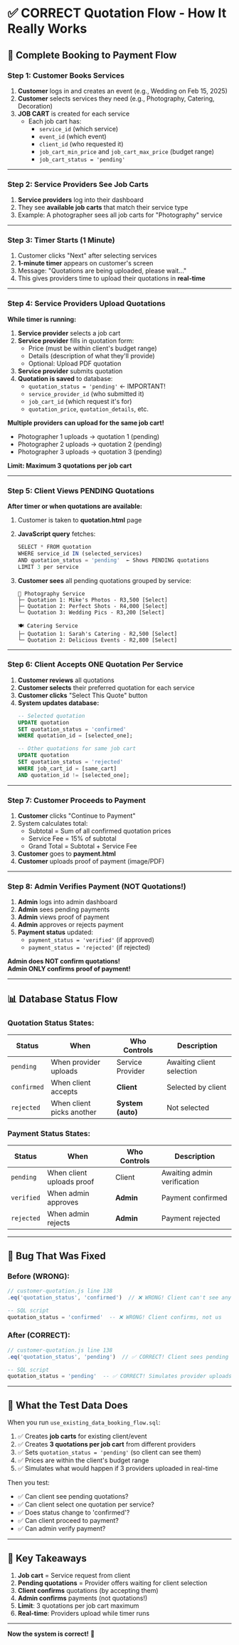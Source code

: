 # ✅ CORRECT Quotation Flow - How It Really Works

## 🔄 Complete Booking to Payment Flow

### Step 1: Customer Books Services
1. **Customer** logs in and creates an event (e.g., Wedding on Feb 15, 2025)
2. **Customer** selects services they need (e.g., Photography, Catering, Decoration)
3. **JOB CART** is created for each service
   - Each job cart has:
     - `service_id` (which service)
     - `event_id` (which event)
     - `client_id` (who requested it)
     - `job_cart_min_price` and `job_cart_max_price` (budget range)
     - `job_cart_status = 'pending'`

---

### Step 2: Service Providers See Job Carts
1. **Service providers** log into their dashboard
2. They see **available job carts** that match their service type
3. Example: A photographer sees all job carts for "Photography" service

---

### Step 3: Timer Starts (1 Minute)
1. Customer clicks "Next" after selecting services
2. **1-minute timer** appears on customer's screen
3. Message: "Quotations are being uploaded, please wait..."
4. This gives providers time to upload their quotations in **real-time**

---

### Step 4: Service Providers Upload Quotations
**While timer is running:**

1. **Service provider** selects a job cart
2. **Service provider** fills in quotation form:
   - Price (must be within client's budget range)
   - Details (description of what they'll provide)
   - Optional: Upload PDF quotation
3. **Service provider** submits quotation
4. **Quotation is saved** to database:
   - `quotation_status = 'pending'`  ← IMPORTANT!
   - `service_provider_id` (who submitted it)
   - `job_cart_id` (which request it's for)
   - `quotation_price`, `quotation_details`, etc.

**Multiple providers can upload for the same job cart!**
- Photographer 1 uploads → quotation 1 (pending)
- Photographer 2 uploads → quotation 2 (pending)
- Photographer 3 uploads → quotation 3 (pending)

**Limit: Maximum 3 quotations per job cart**

---

### Step 5: Client Views PENDING Quotations
**After timer or when quotations are available:**

1. Customer is taken to **quotation.html** page
2. **JavaScript query** fetches:
   ```javascript
   SELECT * FROM quotation 
   WHERE service_id IN (selected_services)
   AND quotation_status = 'pending'  ← Shows PENDING quotations
   LIMIT 3 per service
   ```

3. **Customer sees** all pending quotations grouped by service:

   ```
   📸 Photography Service
   ├─ Quotation 1: Mike's Photos - R3,500 [Select]
   ├─ Quotation 2: Perfect Shots - R4,000 [Select]
   └─ Quotation 3: Wedding Pics - R3,200 [Select]
   
   🍽️ Catering Service
   ├─ Quotation 1: Sarah's Catering - R2,500 [Select]
   └─ Quotation 2: Delicious Events - R2,800 [Select]
   ```

---

### Step 6: Client Accepts ONE Quotation Per Service
1. **Customer reviews** all quotations
2. **Customer selects** their preferred quotation for each service
3. **Customer clicks** "Select This Quote" button
4. **System updates database:**
   ```sql
   -- Selected quotation
   UPDATE quotation 
   SET quotation_status = 'confirmed' 
   WHERE quotation_id = [selected_one];
   
   -- Other quotations for same job cart
   UPDATE quotation 
   SET quotation_status = 'rejected' 
   WHERE job_cart_id = [same_cart] 
   AND quotation_id != [selected_one];
   ```

---

### Step 7: Customer Proceeds to Payment
1. **Customer** clicks "Continue to Payment"
2. System calculates total:
   - Subtotal = Sum of all confirmed quotation prices
   - Service Fee = 15% of subtotal
   - Grand Total = Subtotal + Service Fee
3. **Customer** goes to **payment.html**
4. **Customer** uploads proof of payment (image/PDF)

---

### Step 8: Admin Verifies Payment (NOT Quotations!)
1. **Admin** logs into admin dashboard
2. **Admin** sees pending payments
3. **Admin** views proof of payment
4. **Admin** approves or rejects payment
5. **Payment status** updated:
   - `payment_status = 'verified'` (if approved)
   - `payment_status = 'rejected'` (if rejected)

**Admin does NOT confirm quotations!**  
**Admin ONLY confirms proof of payment!**

---

## 📊 Database Status Flow

### Quotation Status States:
| Status | When | Who Controls | Description |
|--------|------|--------------|-------------|
| `pending` | When provider uploads | Service Provider | Awaiting client selection |
| `confirmed` | When client accepts | **Client** | Selected by client |
| `rejected` | When client picks another | **System (auto)** | Not selected |

### Payment Status States:
| Status | When | Who Controls | Description |
|--------|------|--------------|-------------|
| `pending` | When client uploads proof | Client | Awaiting admin verification |
| `verified` | When admin approves | **Admin** | Payment confirmed |
| `rejected` | When admin rejects | **Admin** | Payment rejected |

---

## 🐛 Bug That Was Fixed

### Before (WRONG):
```javascript
// customer-quotation.js line 138
.eq('quotation_status', 'confirmed')  // ❌ WRONG! Client can't see anything
```

```sql
-- SQL script
quotation_status = 'confirmed'  -- ❌ WRONG! Client confirms, not us
```

### After (CORRECT):
```javascript
// customer-quotation.js line 138
.eq('quotation_status', 'pending')  // ✅ CORRECT! Client sees pending quotations
```

```sql
-- SQL script  
quotation_status = 'pending'  -- ✅ CORRECT! Simulates provider uploads
```

---

## 🧪 What the Test Data Does

When you run `use_existing_data_booking_flow.sql`:

1. ✅ Creates **job carts** for existing client/event
2. ✅ Creates **3 quotations per job cart** from different providers
3. ✅ Sets `quotation_status = 'pending'` (so client can see them)
4. ✅ Prices are within the client's budget range
5. ✅ Simulates what would happen if 3 providers uploaded in real-time

Then you test:
- ✅ Can client see pending quotations?
- ✅ Can client select one quotation per service?
- ✅ Does status change to 'confirmed'?
- ✅ Can client proceed to payment?
- ✅ Can admin verify payment?

---

## 🎯 Key Takeaways

1. **Job cart** = Service request from client
2. **Pending quotations** = Provider offers waiting for client selection
3. **Client confirms** quotations (by accepting them)
4. **Admin confirms** payments (not quotations!)
5. **Limit**: 3 quotations per job cart maximum
6. **Real-time**: Providers upload while timer runs

---

**Now the system is correct!** 🎉

